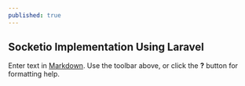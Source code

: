 ```yaml
---
published: true
---
```

## Socketio Implementation Using Laravel

Enter text in [Markdown](http://daringfireball.net/projects/markdown/). Use the toolbar above, or click the **?** button for formatting help.
